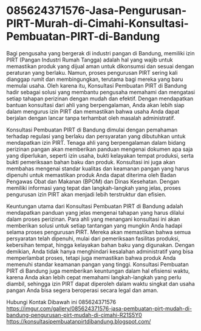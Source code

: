 # 085624371576-Jasa-Pengurusan-PIRT-Murah-di-Cimahi-Konsultasi-Pembuatan-PIRT-di-Bandung

Bagi pengusaha yang bergerak di industri pangan di Bandung, memiliki izin PIRT (Pangan Industri Rumah Tangga) adalah hal yang wajib untuk memastikan produk yang dijual aman untuk dikonsumsi dan sesuai dengan peraturan yang berlaku. Namun, proses pengurusan PIRT sering kali dianggap rumit dan membingungkan, terutama bagi mereka yang baru memulai usaha. Oleh karena itu, Konsultasi Pembuatan PIRT di Bandung hadir sebagai solusi yang membantu pengusaha memahami dan mengatasi setiap tahapan perizinan dengan mudah dan efektif. Dengan mendapatkan bantuan konsultasi dari ahli yang berpengalaman, Anda akan lebih siap dalam mengurus izin PIRT dan memastikan bahwa usaha Anda dapat berjalan dengan lancar tanpa terhambat oleh masalah administratif.

Konsultasi Pembuatan PIRT di Bandung dimulai dengan pemahaman terhadap regulasi yang berlaku dan persyaratan yang dibutuhkan untuk mendapatkan izin PIRT. Tenaga ahli yang berpengalaman dalam bidang perizinan pangan akan memberikan panduan mengenai dokumen apa saja yang diperlukan, seperti izin usaha, bukti kelayakan tempat produksi, serta bukti pemeriksaan bahan baku dan produk. Konsultasi ini juga akan membahas mengenai standar kualitas dan keamanan pangan yang harus dipenuhi untuk memastikan produk Anda dapat diterima oleh Badan Pengawas Obat dan Makanan (BPOM) dan Dinas Kesehatan. Dengan memiliki informasi yang tepat dan langkah-langkah yang jelas, proses pengurusan izin PIRT akan menjadi lebih terstruktur dan efisien.

Keuntungan utama dari Konsultasi Pembuatan PIRT di Bandung adalah mendapatkan panduan yang jelas mengenai tahapan yang harus dilalui dalam proses perizinan. Para ahli yang menangani konsultasi ini akan memberikan solusi untuk setiap tantangan yang mungkin Anda hadapi selama proses pengurusan PIRT. Mereka akan memastikan bahwa semua persyaratan telah dipenuhi, mulai dari pemeriksaan fasilitas produksi, kebersihan tempat, hingga kelayakan bahan baku yang digunakan. Dengan demikian, Anda tidak hanya menghindari kesalahan administratif yang bisa memperlambat proses, tetapi juga memastikan bahwa produk Anda memenuhi standar keamanan pangan yang tinggi. Konsultasi Pembuatan PIRT di Bandung juga memberikan keuntungan dalam hal efisiensi waktu, karena Anda akan lebih cepat memahami langkah-langkah yang perlu diambil, sehingga izin PIRT dapat diperoleh dalam waktu singkat dan usaha pangan Anda bisa segera beroperasi secara legal dan aman.

Hubungi Kontak Dibawah ini
085624371576
https://imgur.com/gallery/085624371576-jasa-pembuatan-pirt-mudah-di-bandung-pengurusan-pirt-mudah-di-cimahi-R21S5Y0
https://konsultasipembuatanpirtdibandung.blogspot.com/
